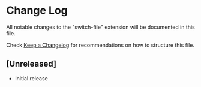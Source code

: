 # Change Log

All notable changes to the "switch-file" extension will be documented in this file.

Check [Keep a Changelog](http://keepachangelog.com/) for recommendations on how to structure this file.

## [Unreleased]

- Initial release